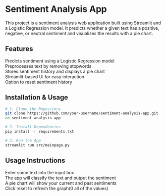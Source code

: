 # **Sentiment Analysis App**  

This project is a sentiment analysis web application built using Streamlit and a Logistic Regression model. It predicts whether a given text has a positive, negative, or neutral sentiment and visualizes the results with a pie chart.  

## **Features**  
Predicts sentiment using a Logistic Regression model  
Preprocesses text by removing stopwords  
Stores sentiment history and displays a pie chart  
Streamlit-based UI for easy interaction  
Option to reset sentiment history  

## **Installation & Usage**  

```sh
# 1. Clone the Repository
git clone https://github.com/your-username/sentiment-analysis-app.git
cd sentiment-analysis-app

# 2. Install Dependencies
pip install -r requirements.txt

# 3. Run the App
streamlit run src/mainpage.py
```
## **Usage Instructions**
Enter some text into the input box  
The app will classify the text and output the sentiment  
A pie chart will show your current and past sentiments  
Click reset to refresh the graph(0 all of the values)  

